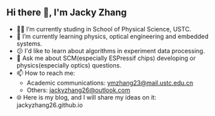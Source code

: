 ## Hi there 👋, I'm Jacky Zhang

- 👨‍🎓 I’m currently studing in School of Physical Science, USTC.
- 🔭 I’m currently learning physics, optical engineering and embedded systems.
- 😕 I'd like to learn about algorithms in experiment data processing.
- 💬 Ask me about SCM(especially ESPressif chips) developing or physics(especially optics) questions.
- 📫 How to reach me:
  - Academic communications: ymzhang23@mail.ustc.edu.cn
  - Others: jackyzhang26@outlook.com
- 🌐 Here is my blog, and I will share my ideas on it: jackyzhang26.github.io
